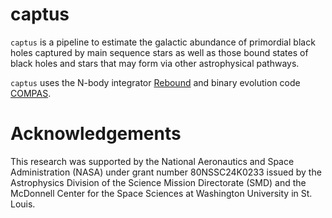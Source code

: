 # captus
`captus` is a pipeline to estimate the galactic abundance of primordial black holes captured by main sequence stars as well as those bound states of black holes and stars that may form via other astrophysical pathways.

`captus` uses the N-body integrator [Rebound](https://github.com/hannorein/rebound) and binary evolution code [COMPAS](https://compas.science/).


# Acknowledgements

This research was supported by the National Aeronautics and Space Administration (NASA) under grant number 80NSSC24K0233 issued by the Astrophysics Division of the Science Mission Directorate (SMD) and the McDonnell Center for the Space Sciences at Washington University in St. Louis.
